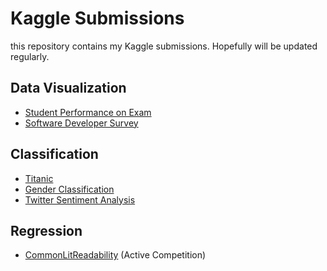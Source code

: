 # Kaggle Submissions
this repository contains my Kaggle submissions. Hopefully will be updated regularly.


## Data Visualization
- [Student Performance on Exam](student-performance/EDA.ipynb)
- [Software Developer Survey](https://github.com/jannctu/SoftwareEngineerSalaryEstimation/blob/master/EDA.ipynb)

## Classification

- [Titanic](Titanic/prototype.ipynb)
- [Gender Classification](gender-classification/basic-classification.ipynb)
- [Twitter Sentiment Analysis](https://github.com/jannctu/Twitter-Sentiment-Analysis/blob/master/prototype.ipynb)
  
## Regression
- [CommonLitReadability](CommonLit-Readability) (Active Competition)
